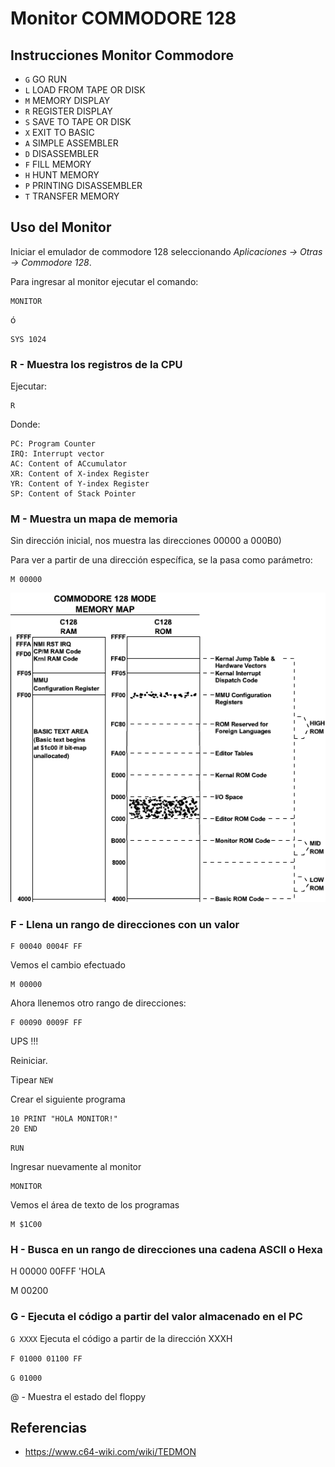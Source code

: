 Monitor COMMODORE 128
=====================

Instrucciones Monitor Commodore
-------------------------------

- `G` GO RUN
- `L` LOAD FROM TAPE OR DISK
- `M` MEMORY DISPLAY
- `R` REGISTER DISPLAY
- `S` SAVE TO TAPE OR DISK
- `X` EXIT TO BASIC
- `A` SIMPLE ASSEMBLER
- `D` DISASSEMBLER
- `F` FILL MEMORY
- `H` HUNT MEMORY
- `P` PRINTING DISASSEMBLER
- `T` TRANSFER MEMORY

Uso del Monitor
---------------
Iniciar el emulador de commodore 128 seleccionando *Aplicaciones -> Otras -> Commodore 128*.

Para ingresar al monitor ejecutar el comando:
```
MONITOR
```
ó
```
SYS 1024
```


### R - Muestra los registros de la CPU

Ejecutar:
```
R
```

Donde:
    
    PC: Program Counter
    IRQ: Interrupt vector
    AC: Content of ACcumulator
    XR: Content of X-index Register
    YR: Content of Y-index Register
    SP: Content of Stack Pointer

### M - Muestra un mapa de memoria

Sin dirección inicial, nos muestra las direcciones 00000 a 000B0)

Para ver a partir de una dirección específica, se la pasa como parámetro:
```
M 00000
```

![Mapa de memoria de Commodore 128](./mapa_memoria_c128.gif "Mapa de memoria de Commodore 128")

### F - Llena un rango de direcciones con un valor

```
F 00040 0004F FF
```

Vemos el cambio efectuado
```
M 00000
```

Ahora llenemos otro rango de direcciones:
```
F 00090 0009F FF
```

UPS !!!

Reiniciar.

Tipear `NEW`

Crear el siguiente programa
```basic
10 PRINT "HOLA MONITOR!"
20 END
```

`RUN`

Ingresar nuevamente al monitor
```
MONITOR
```

Vemos el área de texto de los programas
```
M $1C00 
```

### H - Busca en un rango de direcciones una cadena ASCII o Hexa


H 00000 00FFF 'HOLA

M 00200

### G - Ejecuta el código a partir del valor almacenado en el PC

`G XXXX` Ejecuta el código a partir de la dirección XXXH

`F 01000 01100 FF`

`G 01000`


@ - Muestra el estado del floppy




Referencias
-----------

* https://www.c64-wiki.com/wiki/TEDMON 